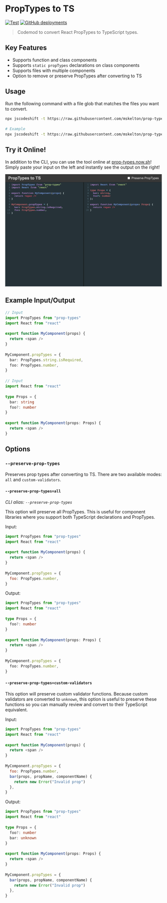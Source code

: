 # PropTypes to TS

[![Test](https://github.com/mskelton/prop-types-to-ts/workflows/Test/badge.svg?branch=master)](https://github.com/mskelton/prop-types-to-ts/actions?query=workflow%3ATest)
[![GitHub deployments](https://img.shields.io/github/deployments/mskelton/prop-types-to-ts/production?label=Deploy)](https://prop-types.now.sh)

> Codemod to convert React PropTypes to TypeScript types.

## Key Features

- Supports function and class components
- Supports `static propTypes` declarations on class components
- Supports files with multiple components
- Option to remove or preserve PropTypes after converting to TS

## Usage

Run the following command with a file glob that matches the files you want to convert.

```sh
npx jscodeshift -t https://raw.githubusercontent.com/mskelton/prop-types-to-ts/master/transform.js GLOB

# Example
npx jscodeshift -t https://raw.githubusercontent.com/mskelton/prop-types-to-ts/master/transform.js src/**/*.{js,jsx}
```

## Try it Online!

In addition to the CLI, you can use the tool online at [prop-types.now.sh](https://prop-types.now.sh)! Simply paste your input on the left and instantly see the output on the right!

[![Screenshot](web/screenshot.png)](https://prop-types.now.sh)

## Example Input/Output

```ts
// Input
import PropTypes from "prop-types"
import React from "react"

export function MyComponent(props) {
  return <span />
}

MyComponent.propTypes = {
  bar: PropTypes.string.isRequired,
  foo: PropTypes.number,
}

// Input
import React from "react"

type Props = {
  bar: string
  foo?: number
}

export function MyComponent(props: Props) {
  return <span />
}
```

## Options

### `--preserve-prop-types`

Preserves prop types after converting to TS. There are two available modes: `all` and `custom-validators`.

#### `--preserve-prop-types=all`

_CLI alias: `--preserve-prop-types`_

This option will preserve all PropTypes. This is useful for component libraries where you support both TypeScript declarations and PropTypes.

Input:

```js
import PropTypes from "prop-types"
import React from "react"

export function MyComponent(props) {
  return <span />
}

MyComponent.propTypes = {
  foo: PropTypes.number,
}
```

Output:

```ts
import PropTypes from "prop-types"
import React from "react"

type Props = {
  foo?: number
}

export function MyComponent(props: Props) {
  return <span />
}

MyComponent.propTypes = {
  foo: PropTypes.number,
}
```

#### `--preserve-prop-types=custom-validators`

This option will preserve custom validator functions. Because custom validators are converted to `unknown`, this option is useful to preserve these functions so you can manually review and convert to their TypeScript equivalent.

Input:

```js
import PropTypes from "prop-types"
import React from "react"

export function MyComponent(props) {
  return <span />
}

MyComponent.propTypes = {
  foo: PropTypes.number,
  bar(props, propName, componentName) {
    return new Error("Invalid prop")
  },
}
```

Output:

```ts
import PropTypes from "prop-types"
import React from "react"

type Props = {
  foo?: number
  bar: unknown
}

export function MyComponent(props: Props) {
  return <span />
}

MyComponent.propTypes = {
  bar(props, propName, componentName) {
    return new Error("Invalid prop")
  },
}
```
